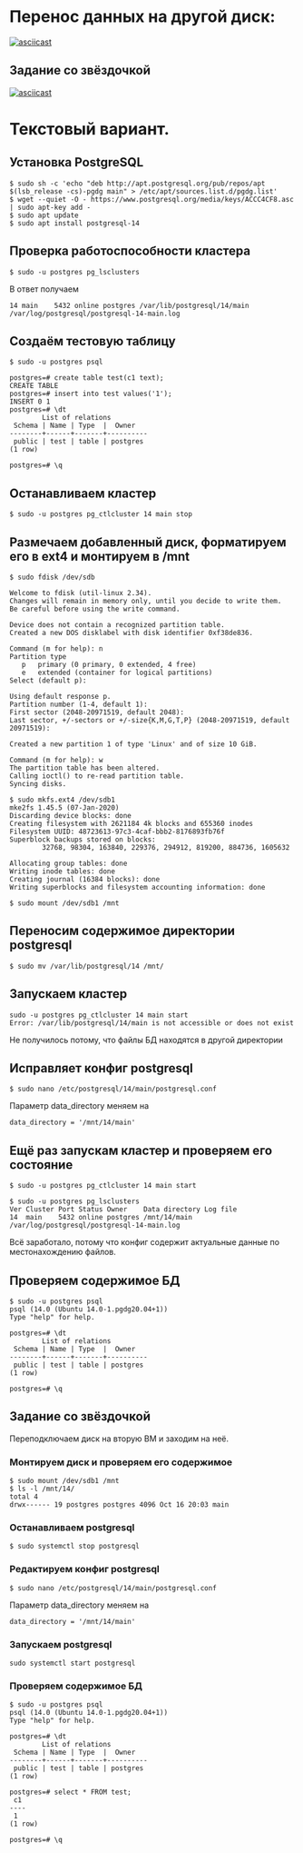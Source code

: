 # Перенос данных на другой диск:

[![asciicast](https://asciinema.org/a/oqyRUMWa3RKIP4tPicuocbiGV.svg)](https://asciinema.org/a/oqyRUMWa3RKIP4tPicuocbiGV)


## Задание со звёздочкой

[![asciicast](https://asciinema.org/a/yAGiuvCwRB3u8rjv2WhNqZjy3.svg)](https://asciinema.org/a/yAGiuvCwRB3u8rjv2WhNqZjy3)


# Текстовый вариант.

## Установка PostgreSQL

```
$ sudo sh -c 'echo "deb http://apt.postgresql.org/pub/repos/apt $(lsb_release -cs)-pgdg main" > /etc/apt/sources.list.d/pgdg.list'
$ wget --quiet -O - https://www.postgresql.org/media/keys/ACCC4CF8.asc | sudo apt-key add -
$ sudo apt update
$ sudo apt install postgresql-14
```

## Проверка работоспособности кластера

```
$ sudo -u postgres pg_lsclusters
```

В ответ получаем

```
14 main    5432 online postgres /var/lib/postgresql/14/main /var/log/postgresql/postgresql-14-main.log
```

## Создаём тестовую таблицу

```
$ sudo -u postgres psql
```

```
postgres=# create table test(c1 text);
CREATE TABLE
postgres=# insert into test values('1');
INSERT 0 1
postgres=# \dt
        List of relations
 Schema | Name | Type  |  Owner   
--------+------+-------+----------
 public | test | table | postgres
(1 row)

postgres=# \q
```

## Останавливаем кластер

```
$ sudo -u postgres pg_ctlcluster 14 main stop
```

## Размечаем добавленный диск, форматируем его в ext4 и монтируем в /mnt

```
$ sudo fdisk /dev/sdb

Welcome to fdisk (util-linux 2.34).
Changes will remain in memory only, until you decide to write them.
Be careful before using the write command.

Device does not contain a recognized partition table.
Created a new DOS disklabel with disk identifier 0xf38de836.

Command (m for help): n
Partition type
   p   primary (0 primary, 0 extended, 4 free)
   e   extended (container for logical partitions)
Select (default p): 

Using default response p.
Partition number (1-4, default 1): 
First sector (2048-20971519, default 2048): 
Last sector, +/-sectors or +/-size{K,M,G,T,P} (2048-20971519, default 20971519): 

Created a new partition 1 of type 'Linux' and of size 10 GiB.

Command (m for help): w
The partition table has been altered.
Calling ioctl() to re-read partition table.
Syncing disks.
```

```
$ sudo mkfs.ext4 /dev/sdb1
mke2fs 1.45.5 (07-Jan-2020)
Discarding device blocks: done                            
Creating filesystem with 2621184 4k blocks and 655360 inodes
Filesystem UUID: 48723613-97c3-4caf-bbb2-8176893fb76f
Superblock backups stored on blocks: 
        32768, 98304, 163840, 229376, 294912, 819200, 884736, 1605632

Allocating group tables: done                            
Writing inode tables: done                            
Creating journal (16384 blocks): done
Writing superblocks and filesystem accounting information: done
```

```
$ sudo mount /dev/sdb1 /mnt
```

## Переносим содержимое директории postgresql

```
$ sudo mv /var/lib/postgresql/14 /mnt/
```

## Запускаем кластер

```
sudo -u postgres pg_ctlcluster 14 main start
Error: /var/lib/postgresql/14/main is not accessible or does not exist
```

Не получилось потому, что файлы БД находятся в другой директории

## Исправляет конфиг postgresql

```
$ sudo nano /etc/postgresql/14/main/postgresql.conf
```

Параметр data_directory меняем на 

```
data_directory = '/mnt/14/main'
```

## Ещё раз запускам кластер и проверяем его состояние

```
$ sudo -u postgres pg_ctlcluster 14 main start

$ sudo -u postgres pg_lsclusters
Ver Cluster Port Status Owner    Data directory Log file
14  main    5432 online postgres /mnt/14/main   /var/log/postgresql/postgresql-14-main.log
```

Всё заработало, потому что конфиг содержит актуальные данные по местонахождению файлов.

## Проверяем содержимое БД

```
$ sudo -u postgres psql
psql (14.0 (Ubuntu 14.0-1.pgdg20.04+1))
Type "help" for help.

postgres=# \dt
        List of relations
 Schema | Name | Type  |  Owner   
--------+------+-------+----------
 public | test | table | postgres
(1 row)

postgres=# \q
```


## Задание со звёздочкой

Переподключаем диск на вторую ВМ и заходим на неё.

### Монтируем диск и проверяем его содержимое

```
$ sudo mount /dev/sdb1 /mnt
$ ls -l /mnt/14/
total 4
drwx------ 19 postgres postgres 4096 Oct 16 20:03 main
```

### Останавливаем postgresql

```
$ sudo systemctl stop postgresql
```

### Редактируем конфиг postgresql


```
$ sudo nano /etc/postgresql/14/main/postgresql.conf
```

Параметр data_directory меняем на 

```
data_directory = '/mnt/14/main'
```

### Запускаем postgresql

```
sudo systemctl start postgresql
```


### Проверяем содержимое БД

```
$ sudo -u postgres psql
psql (14.0 (Ubuntu 14.0-1.pgdg20.04+1))
Type "help" for help.

postgres=# \dt
        List of relations
 Schema | Name | Type  |  Owner   
--------+------+-------+----------
 public | test | table | postgres
(1 row)

postgres=# select * FROM test;
 c1 
----
 1
(1 row)

postgres=# \q
```